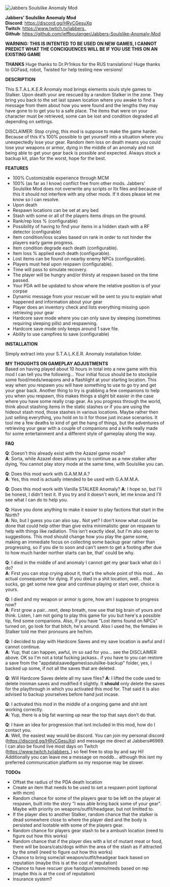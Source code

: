 

![Jabbers Soulslike Anomaly Mod](https://cdn.discordapp.com/attachments/415664512981794818/1095127013150445680/Soulslike_Logo_-_Compressed.gif)  


**Jabbers' Soulslike Anomaly Mod**  
**Discord**: https://discord.gg/HRyCGesuXq  
**Twitch**: https://www.twitch.tv/jabbers_  
**Github**: https://github.com/jeffboulanger/Jabbers-Soulslike-Anomaly-Mod

**WARNING: THIS IS INTENTED TO BE USED ON NEW GAMES, I CANNOT PREDICT WHAT THE CONCIQUENCES WILL BE IF YOU USE THIS ON AN EXISTING GAME**

**THANKS**
Huge thanks to Dr.Pr1nkos for the RUS translations!
Huge thanks to GGFasd, robot, Twisted for help testing new versions!

**DESCRIPTION**

This S.T.A.L.K.E.R Anomaly mod brings elements souls style games to Stalker. Upon death your are rescued by a random Stalker in the zone. They bring you back to the set last spawn location where you awake to find a message from them about how you were found and the lengths they may have gone to to get you to a safe place. The items that were on your character must be retrieved, some can be lost and condition degraded all depending on settings.     

DISCLAIMER: Stop crying, this mod is suppose to make the game harder. Because of this it's 100% possible to get yourself into a situation where you unexpectedly lose your gear. Random item loss on death means you could lose your weapons or armor, dying in the middle of an anomaly and not being able to get your gear back is possible and expected.  Always stock a backup kit, plan for the worst, hope for the best.

**FEATURES**

- 100% Customizable experience through MCM
- 100% (as far as I know) conflict free from other mods.  Jabbers' Soulslike Mod does not overwrite any scripts or ltx files and because of this it should not interfere with any other mods. If it does please let me know so I can resolve.
- Upon death
 - Respawn locations can be set at any bed
 - Stash with some or all of the players items drops on the ground.
 - Rank/rep loss % (configurable)
 - Possibility of having to find your items in a hidden stash with a RF detector (configurable)
 - Item condition/loss scales based on rank in order to not hinder the players early game progress.
 - Item condition degrade each death (configurable).
 - Item loss % applied each death (configurable).
 - Lost items can be found on nearby enemy NPCs (configurable).
 - Players must heal upon respawn (configurable).
 - Time will pass to simulate recovery.
 - The player will be hungry and/or thirsty at respawn based on the time passed.
 - Your PDA will be updated to show where the relative position is of your corpse
 - Dynamic message from your rescuer will be sent to you to explain what happened and information about your gear
 - Player does an inventory check and lists everything missing upon retrieving your gear
- Hardcore save mode where you can only save by sleeping (sometimes requiring sleeping pills) and respawning.
 - Hardcore save mode only keeps around 1 save file.
 - Ability to use campfires to save (configurable)

**INSTALLATION**

Simply extract into your S.T.A.L.K.E.R. Anomaly installation folder.

**MY THOUGHTS ON GAMEPLAY ADJUSTMENTS**  
Based on having played about 10 hours in total into a new game with this mod I can tell you the following... Your initial focus should be to stockpile some food/meds/weapons and a flashlight at your starting location. This way when you respawn you will have something to use to go try and get your gear back.  Another thing to try is grabbing a few companions to help you when you respawn, this makes things a slight bit easier in the case where you have some really crap gear.  As you progress through the world, think about stashing items in the static stashes or if you are using the hideout stash mod, those stashes in various locations.  Maybe rather then just selling everything, you hold on to it for those just incase scenarios.  It tool me a few deaths to kind of get the hang of things, but the adventures of retrieving your gear with a couple of companions and a knife really made for some entertainment and a different style of gameplay along the way.

**FAQ**

**Q**: Doesn't this already exist with the Azazel game mode?  
**A**: Sorta, while Azazel does allows you to continue as a new stalker after dying, You cannot play story mode at the same time, with Soulslike you can.

**Q**: Does this mod work with G.A.M.M.A.?    
**A**: Yes, this mod is actually intended to be used with G.A.M.M.A.

**Q**: Does this mod work with Vanilla STALKER Anomaly?
**A**: I hope so, but I'll be honest, I didn't test it. If you try and it doesn't work, let me know and I'll see what I can do to help you.

**Q**: Have you done anything to make it easier to play factions that start in the North?    
**A**: No, but I guess you can also say.. Not yet? I don't know what could be done that could help other than give extra minimalistic gear on respawn to help with things like radiation. This isn't exactly ideal, but I'm also open to suggestions.  This mod should change how you play the game some, making an immediate focus on collecting some backup gear rather than progressing, so if you die to soon and can't seem to get a footing after due to how much harder norther starts can be, that' could be why.

**Q**: I died in the middle of and anomaly I cannot get my gear back what do I do?  
**A**: First you can stop crying about it, that's the whole point of this mod... An actual consequence for dying.  If you died in a shit location, well... that sucks, go get some new gear and continue playing or start over, choice is yours.

**Q**: I died and my weapon or armor is gone, how am I suppose to progress now?  
**A**: First grow a pair...next, deep breath, now use that big brain of yours and think.  Listen, I am not going to play this game for you but here's a possible tip, find some companions.  Also, if you have "Lost items found on NPCs" turned on, go look for that bitch, he's around.  Also I used he, the females in Stalker told me their pronouns are he/him.

**Q**: I decided to play with Hardcore Saves and my save location is awful and I cannot continue.  
**A**: Yup, that can happen, awful, im so sad for you... see the DISCLAIMER above.  OK so I'm not a total fucking jackass.. if you have to you can restore a save from the "appdata\savedgames\soulslike-backup" folder, yes, I backed up some, if not all the saves that are deleted.

**Q**: Will Hardcore Saves delete all my save files?
**A**: I lifted the code used to delete ironman saves and modified it slightly.  It **should** only delete the saves for the playthrough in which you activated this mod for.  That said it is also advised to backup yourselves before hand just incase.

**Q**: I activated this mod in the middle of a ongoing game and shit isnt working correctly.  
**A**: Yup, there is a big fat warning up near the top that says don't do that.  

**Q**: I have an idea for progression that isnt included in this mod, how do I contact you.  
**A**: Well, the easiest way would be discord.  You can join my personal discord (https://discord.gg/HRyCGesuXq) and message me direct at Jabbers#6969. I can also be found live most days on Twitch (https://www.twitch.tv/jabbers_) so feel free to stop by and say Hi! Additionally you can leave me a message on moddb... although this isnt my preferred communication platform so my response may be slower.

**TODOs**
- Offset the radius of the PDA death location 
- Create an item that needs to be used to set a respawn point (optional with mcm)
- Random chance for some of the players gear to be left on the player at respawn, built into the story "I was able bring back some of your gear".  Maybe with priority on weapons/outfit/headgear, but not limitted to.
- If the player dies to another Stalker, random chance that the stalker is dead somewhere close to where the player died and the body is persisted and lootable with some of the players gear.
- Random chance for players gear stash to be a ambush location (need to figure out how this works)
- Random chance that if the player dies with a lot of mutant meat or food, there will be boars/cats/dogs within the area of the stash as if attracted by the smell (need to figure out how this works)
- Chance to bring some/all weapon/outfit/headgear back based on reputation (maybe this is at the cost of reputation)
- Chance to have rescuer give handgun/ammo/meds based on rep (maybe this is at the cost of reputation)
- Insurance system?